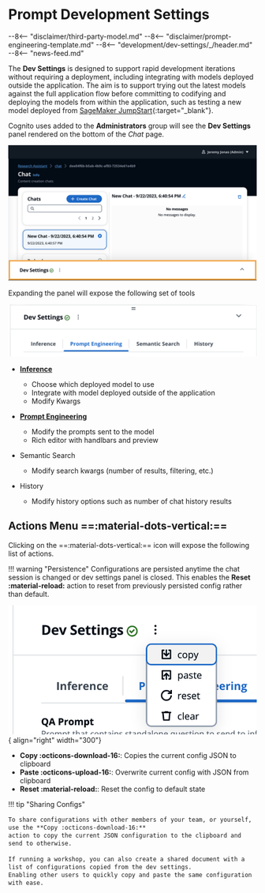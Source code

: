 # Prompt Development Settings

--8<-- "disclaimer/third-party-model.md"
--8<-- "disclaimer/prompt-engineering-template.md"
--8<-- "development/dev-settings/_/header.md"
--8<-- "news-feed.md"

The **Dev Settings** is designed to support rapid development iterations without requiring a deployment, including integrating with models deployed outside the application. The aim is to support trying out the latest models against the full application flow before committing to codifying and deploying the models from within the application, such as testing a new model deployed from [SageMaker JumpStart](https://docs.aws.amazon.com/sagemaker/latest/dg/jumpstart-foundation-models.html){:target="_blank"}.

Cognito uses added to the **Administrators** group will see the **Dev Settings** panel rendered on the bottom of the *Chat* page.

![Closed](image.png)

Expanding the panel will expose the following set of tools

![Tabs](image-1.png)

- **[Inference](./inference/index.md)**
    - Choose which deployed model to use
    - Integrate with model deployed outside of the application
    - Modify Kwargs

- **[Prompt Engineering](./prompting/index.md)**
    - Modify the prompts sent to the model
    - Rich editor with handlbars and preview

- Semantic Search
    - Modify search kwargs (number of results, filtering, etc.)

- History
    - Modify history options such as number of chat history results

## Actions Menu ==:material-dots-vertical:==

Clicking on the ==:material-dots-vertical:== icon will expose the following list of actions.

!!! warning "Persistence"
    Configurations are persisted anytime the chat session is changed or dev settings panel is closed.
    This enables the **Reset :material-reload:** action to reset from previously persisted config rather than default.

![Alt text](image-2.png){ align="right" width="300"}

- **Copy :octicons-download-16:**: Copies the current config JSON to clipboard
- **Paste :octicons-upload-16:**: Overwrite current config with JSON from clipboard
- **Reset :material-reload:**: Reset the config to default state

!!! tip "Sharing Configs"

    To share configurations with other members of your team, or yourself, use the **Copy :octicons-download-16:**
    action to copy the current JSON configuration to the clipboard and send to otherwise.

    If running a workshop, you can also create a shared document with a list of configurations copied from the dev settings.
    Enabling other users to quickly copy and paste the same configuration with ease.
